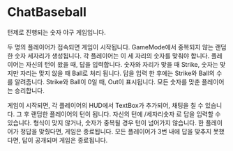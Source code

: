 # ChatBaseball

턴제로 진행되는 숫자 야구 게임입니다.

두 명의 플레이어가 접속되면 게임이 시작됩니다.
GameMode에서 중복되지 않는 랜덤한 숫자 세자리가 생성됩니다.
각 플레이어는 이 세 자리의 숫자를 맞춰야 합니다.
플레이어는 자신의 턴이 왔을 때, 답을 입력합니다.
숫자와 자리가 맞을 때 Strike, 숫자는 맞지만 자리는 맞지 않을 때 Ball로 처리 됩니다.
답을 입력 한 후에는 Strike와 Ball의 수를 알려줍니다.
Strike와 Ball이 0일 때, Out이 표시됩니다.
모든 숫자를 맞춘 플레이어는 승리합니다.

게임이 시작되면, 각 플레이어의 HUD에서 TextBox가 추가되어, 채팅을 칠 수 있습니다.
그 후 랜덤한 플레이어의 턴이 됩니다.
자신의 턴에 /세자리숫자 로 답을 입력할 수 있습니다.
형식이 맞지 않거나, 숫자가 중복될 경우 턴이 넘어가지 않습니다.
한 플레이어가 정답을 맞췄다면, 게임은 종료됩니다.
모든 플레이어가 3번 내에 답을 맞추지 못했다면, 답이 공개되며 게임은 종료됩니다.
